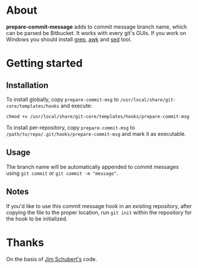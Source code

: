 
# About

**prepare-commit-message** adds to commit message branch name, which can be parsed be Bitbucket. It works with every git's GUIs. 
If you work on Windows you should install [grep](http://gnuwin32.sourceforge.net/packages/grep.htm), [awk](http://gnuwin32.sourceforge.net/packages/gawk.htm) and [sed](http://gnuwin32.sourceforge.net/packages/sed.htm) tool.

# Getting started

## Installation

To install globally, copy `prepare-commit-msg` to `/usr/local/share/git-core/templates/hooks` and execute:

```
chmod +x /usr/local/share/git-core/templates/hooks/prepare-commit-msg
```

To install per-repository, copy `prepare-commit-msg` to `/path/to/repo/.git/hooks/prepare-commit-msg` and mark it as executable.

## Usage

The branch name will be automatically appended to commit messages using `git commit` or `git commit -m "message"`.

## Notes

If you'd like to use this commit message hook in an existing repository, after copying the file to the proper location, run `git init` within the repository for the hook to be initialized.

# Thanks

On the basis of [Jim Schubert's](https://gist.github.com/jimschubert/9073276) code.
